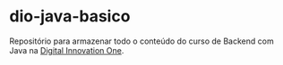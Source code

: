 # dio-java-basico
Repositório para armazenar todo o conteúdo do curso de Backend com Java na [Digital Innovation One](https://www.dio.me/).
